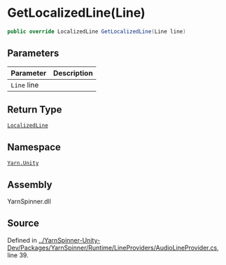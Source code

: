 # GetLocalizedLine\(Line\)

```csharp
public override LocalizedLine GetLocalizedLine(Line line)
```

## Parameters

| Parameter | Description |
| :--- | :--- |
| `Line` line |  |

## Return Type

[`LocalizedLine`](../localizedline/)

## Namespace

[`Yarn.Unity`](../)

## Assembly

YarnSpinner.dll

## Source

Defined in [../YarnSpinner-Unity-Dev/Packages/YarnSpinner/Runtime/LineProviders/AudioLineProvider.cs](https://github.com/YarnSpinnerTool/YarnSpinner-Unity//blob/develop/Runtime/LineProviders/AudioLineProvider.cs#L39), line 39.

